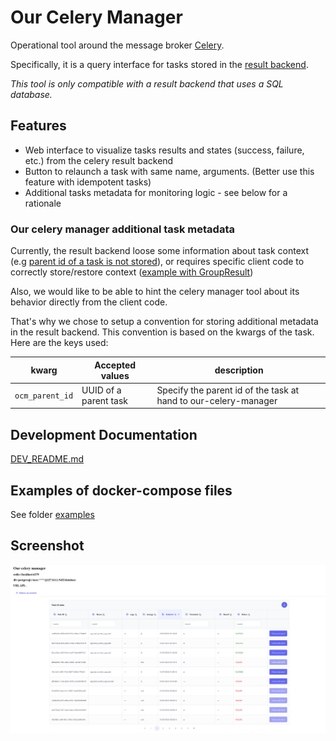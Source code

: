 # Our Celery Manager

Operational tool around the message broker [Celery](https://docs.celeryproject.org/en/stable/index.html).

Specifically, it is a query interface for tasks stored in the [result backend](https://docs.celeryq.dev/en/stable/userguide/configuration.html#task-result-backend-settings).

*This tool is only compatible with a result backend that uses a SQL database.*

## Features

- Web interface to visualize tasks results and states (success, failure, etc.) from the celery result backend
- Button to relaunch a task with same name, arguments. (Better use this feature with idempotent tasks)
- Additional tasks metadata for monitoring logic - see below for a rationale

### Our celery manager additional task metadata

Currently, the result backend loose some information about task context (e.g [parent id of a task is not stored](https://https://github.com/celery/celery/issues/5824)), or requires specific client code to correctly store/restore context ([example with GroupResult](https://github.com/celery/celery/issues/4516))

Also, we would like to be able to hint the celery manager tool about its behavior directly from the client code.

That's why we chose to setup a convention for storing additional metadata in the result backend. This convention is based on the kwargs of the task. Here are the keys used:

| kwarg                      | Accepted values       | description                                                     |
|----------------------------|-----------------------|-----------------------------------------------------------------|
| `ocm_parent_id`            | UUID of a parent task | Specify the parent id of the task at hand to our-celery-manager |


## Development Documentation

[DEV_README.md](./DEV_README.md)

## Examples of docker-compose files

See folder [examples](./examples/composes/)

## Screenshot

![Interface](screenshot.png)